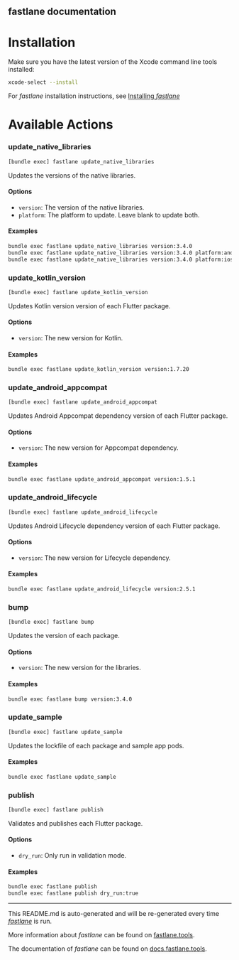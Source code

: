 fastlane documentation
----

# Installation

Make sure you have the latest version of the Xcode command line tools installed:

```sh
xcode-select --install
```

For _fastlane_ installation instructions, see [Installing _fastlane_](https://docs.fastlane.tools/#installing-fastlane)

# Available Actions

### update_native_libraries

```sh
[bundle exec] fastlane update_native_libraries
```

Updates the versions of the native libraries.

#### Options
* `version`: The version of the native libraries.
* `platform`: The platform to update. Leave blank to update both.

#### Examples
```sh
bundle exec fastlane update_native_libraries version:3.4.0
bundle exec fastlane update_native_libraries version:3.4.0 platform:android
bundle exec fastlane update_native_libraries version:3.4.0 platform:ios
```


### update_kotlin_version

```sh
[bundle exec] fastlane update_kotlin_version
```

Updates Kotlin version version of each Flutter package.

#### Options
* `version`: The new version for Kotlin.

#### Examples
```sh
bundle exec fastlane update_kotlin_version version:1.7.20
```


### update_android_appcompat

```sh
[bundle exec] fastlane update_android_appcompat
```

Updates Android Appcompat dependency version of each Flutter package.

#### Options
* `version`: The new version for Appcompat dependency.

#### Examples
```sh
bundle exec fastlane update_android_appcompat version:1.5.1
```


### update_android_lifecycle

```sh
[bundle exec] fastlane update_android_lifecycle
```

Updates Android Lifecycle dependency version of each Flutter package.

#### Options
* `version`: The new version for Lifecycle dependency.

#### Examples
```sh
bundle exec fastlane update_android_lifecycle version:2.5.1
```


### bump

```sh
[bundle exec] fastlane bump
```

Updates the version of each package.

#### Options
* `version`: The new version for the libraries.

#### Examples
```sh
bundle exec fastlane bump version:3.4.0
```


### update_sample

```sh
[bundle exec] fastlane update_sample
```

Updates the lockfile of each package and sample app pods.

#### Examples
```sh
bundle exec fastlane update_sample
```


### publish

```sh
[bundle exec] fastlane publish
```

Validates and publishes each Flutter package.

#### Options
* `dry_run`: Only run in validation mode.

#### Examples
```sh
bundle exec fastlane publish
bundle exec fastlane publish dry_run:true
```


----

This README.md is auto-generated and will be re-generated every time [_fastlane_](https://fastlane.tools) is run.

More information about _fastlane_ can be found on [fastlane.tools](https://fastlane.tools).

The documentation of _fastlane_ can be found on [docs.fastlane.tools](https://docs.fastlane.tools).
